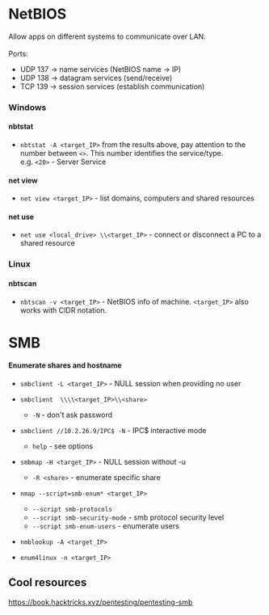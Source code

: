 # NetBIOS
Allow apps on different systems to communicate over LAN.
<br><br>Ports:
- UDP 137 -> name services (NetBIOS name -> IP)
- UDP 138 -> datagram services (send/receive)
- TCP 139 -> session services (establish communication)

### Windows
#### nbtstat
* `nbtstat -A <target_IP>`
from the results above, pay attention to the number between `<>`. This number identifies the service/type.</br>
e.g. `<20>` - Server Service

#### net view
* `net view <target_IP>` - list domains, computers and shared resources

#### net use
* `net use <local_drive> \\<target_IP>` - connect or disconnect a PC to a shared resource


### Linux
#### nbtscan
* `nbtscan -v <target_IP>` - NetBIOS info of machine. `<target_IP>` also works with CIDR notation.

# SMB
#### Enumerate shares and hostname
* `smbclient -L <target_IP>` - NULL session when providing no user
* `smbclient  \\\\<target_IP>\\<share>`
	* `-N` - don't ask password
* `smbclient //10.2.26.9/IPC$ -N` - IPC$ interactive mode
	* `help` - see options


* `smbmap -H <target_IP>` - NULL session without -u
	* `-R <share>` - enumerate specific share


* `nmap --script=smb-enum* <target_IP>`
	* `--script smb-protocols`
	* `--script smb-security-mode` - smb protocol security level
	* `--script smb-enum-users` - enumerate users


* `nmblookup -A <target_IP>`

	
* `enum4linux -n <target_IP>`


## Cool resources
https://book.hacktricks.xyz/pentesting/pentesting-smb